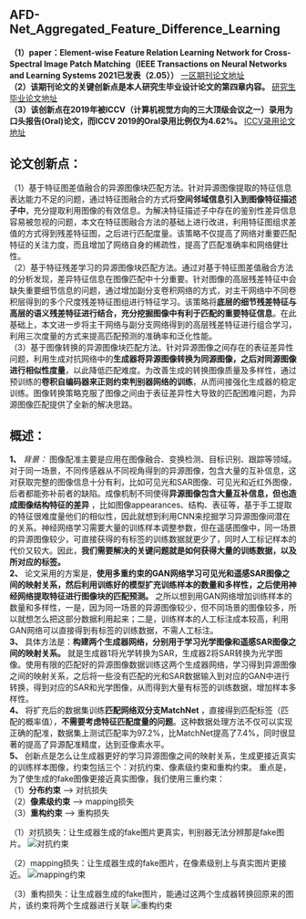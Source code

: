 ## AFD-Net_Aggregated_Feature_Difference_Learning
**（1）paper：Element-wise Feature Relation Learning Network for Cross-Spectral Image Patch Matching（IEEE Transactions on Neural Networks and Learning Systems  2021已发表（2.05））**  [一区期刊论文地址](https://ieeexplore.ieee.org/abstract/document/9349201)  
**（2）该期刊论文的关键创新点是本人研究生毕业设计论文的第四章内容。**  [研究生毕业论文地址](http://kns8.zh.eastview.com/KCMS/detail/detail.aspx?filename=1020004804.nh&dbname=CMFD202001&dbcode=cdmd&uid=&v=MzE3NjBmbnM0eVJZYW16MTFQSGJrcVdBMEZyQ1VSN2lmWXVSdUZpamdWcnpQVkYyNUhyTzRHdG5NcTVFYlBJUis=)    
**（3）该创新点在2019年被ICCV（计算机视觉方向的三大顶级会议之一）录用为口头报告(Oral)论文，而ICCV 2019的Oral录用比例仅为4.62%。**   [ICCV录用论文地址](https://openaccess.thecvf.com/content_ICCV_2019/html/Quan_AFD-Net_Aggregated_Feature_Difference_Learning_for_Cross-Spectral_Image_Patch_Matching_ICCV_2019_paper.html)  

## 论文创新点：  
  （1）基于特征图差值融合的异源图像块匹配方法。针对异源图像提取的特征信息表达能力不足的问题，通过特征图融合的方式将**空间邻域信息引入到图像特征描述子中**，充分提取利用图像的有效信息。为解决特征描述子中存在的鉴别性差异信息容易被忽视的问题，本文在特征图融合方法的基础上进行改进，利用特征图组求差值的方式得到残差特征图，之后进行匹配度量。该策略不仅提高了网络对重要匹配特征的关注力度，而且增加了网络自身的稀疏性，提高了匹配准确率和网络健壮性。  
  （2）基于特征残差学习的异源图像块匹配方法。通过对基于特征图差值融合方法的分析发现，差异特征信息在图像匹配中十分重要。针对图像的高层残差特征中会缺失重要细节信息的问题，通过增加副分支卷积网络的方式，对主干网络中不同卷积层得到的多个尺度残差特征图组进行特征学习。该策略将**底层的细节残差特征与高层的语义残差特征进行结合，充分挖掘图像中有利于匹配的重要特征信息**。在此基础上，本文进一步将主干网络与副分支网络得到的高层残差特征进行组合学习，利用三次度量的方式来提高匹配预测的准确率和泛化性能。  
  （3）基于图像转换的异源图像块匹配方法。针对异源图像之间存在的表征差异性问题，利用生成对抗网络中的**生成器将异源图像转换为同源图像，之后对同源图像进行相似性度量**，以此降低匹配难度。为改善生成的转换图像质量及多样性，通过预训练的**卷积自编码器来正则约束判别器网络的训练**，从而间接强化生成器的稳定训练。图像转换策略克服了图像之间由于表征差异性大导致的匹配困难问题，为异源图像匹配提供了全新的解决思路。




## 概述：  
  **1、** *背景：* 图像配准主要是应用在图像融合、变换检测、目标识别、跟踪等领域。对于同一场景，不同传感器从不同视角得到的异源图像，包含大量的互补信息，这对获取完整的图像信息十分有利，比如可见光和SAR图像、可见光和近红外图像，后者都能弥补前者的缺陷。成像机制不同使得**异源图像包含大量互补信息，但也造成图像结构特征的差异** ，比如图像appearances、结构、表征等，基于手工提取的特征很难度量他们的相似性，因此就想到利用CNN来挖掘学习异源图像间潜在的关系。神经网络学习需要大量的训练样本调整参数，但在遥感图像中，同一场景的异源图像较少，可直接获得的有标签的训练数据就更少了，同时人工标记样本的代价又较大。因此，**我们需要解决的关键问题就是如何获得大量的训练数据，以及所对应的标签。**    
  **2、** 论文采用的方案是，**使用多重约束的GAN网络学习可见光和遥感SAR图像之间的映射关系，然后利用训练好的模型扩充训练样本的数量和多样性，之后使用神经网络提取特征进行图像块的匹配预测。** 之所以想到用GAN网络增加训练样本的数量和多样性，一是，因为同一场景的异源图像较少，但不同场景的图像较多，所以就想怎么把这部分数据利用起来；二是，训练样本的人工标注成本较高，利用GAN网络可以直接得到有标签的训练数据，不需人工标注。   
  **3、** 具体方法是：**构建两个生成器网络，分别用于学习光学图像和遥感SAR图像之间的映射关系。** 就是生成器1将光学转换为SAR，生成器2将SAR转换为光学图像。使用有限的匹配好的异源图像数据训练这两个生成器网络，学习得到异源图像之间的映射关系，之后将一些没有匹配的光和SAR数据输入到对应的GAN中进行转换，得到对应的SAR和光学图像，从而得到大量有标签的训练数据，增加样本多样性。   
  **4、** 将扩充后的数据集训练**匹配网络双分支MatchNet** ，直接得到匹配标签（匹配的概率值），**不需要考虑特征匹配度量的问题**。这种数据处理方法不仅可以实现正确的配准，数据集上测试匹配率为97.2%，比MatchNet提高了7.4%，同时很显著的提高了异源配准精度，达到亚像素水平。     
  **5、** 创新点是怎么让生成器更好的学习异源图像之间的映射关系，生成更接近真实的训练样本图像，约束包括三个：对抗约束、像素级约束和重构约束。
重点是，为了使生成的fake图像更接近真实图像，我们使用三重约束：     
（1）**分布约束** —> 对抗损失   
（2）**像素级约束** —> mapping损失   
（3）**重构约束** —> 重构损失   

（1）对抗损失：让生成器生成的fake图片更真实，判别器无法分辨那是fake图片。
 ![](/1.PNG "对抗约束")

（2）mapping损失：让生成器生成的fake图片，在像素级别上与真实图片更接近。
 ![](/2.PNG "mapping约束")

（3）重构损失：让生成器生成的fake图片，能通过这两个生成器转换回原来的图片，该约束将两个生成器进行关联
 ![](/3.PNG "重构约束")




